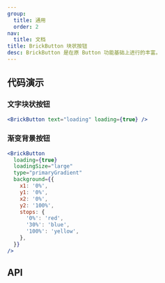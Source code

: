 ```yaml
---
group:
  title: 通用
  order: 2
nav:
  title: 文档
title: BrickButton 块状按钮
desc: BrickButton 是在原 Button 功能基础上进行的丰富。
---
```


## 代码演示

### 文字块状按钮

```jsx
<BrickButton text="loading" loading={true} />
```

### 渐变背景按钮

```jsx
<BrickButton
  loading={true}
  loadingSize="large"
  type="primaryGradient"
  background={{
    x1: '0%',
    y1: '0%',
    x2: '0%',
    y2: '100%',
    stops: {
      '0%': 'red',
      '30%': 'blue',
      '100%': 'yellow',
    },
  }}
/>
```

## API

<Props name="BrickButtonProps"></Props>
